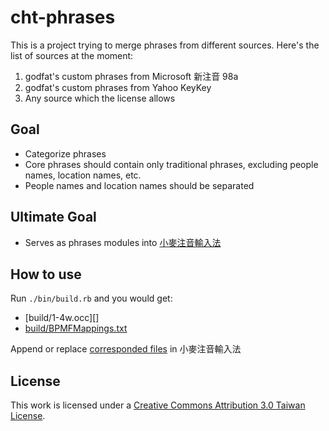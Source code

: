 # cht-phrases

This is a project trying to merge phrases from different sources.
Here's the list of sources at the moment:

1. godfat's custom phrases from Microsoft 新注音 98a
2. godfat's custom phrases from Yahoo KeyKey
3. Any source which the license allows

## Goal

* Categorize phrases
* Core phrases should contain only traditional phrases, excluding
  people names, location names, etc.
* People names and location names should be separated

## Ultimate Goal

* Serves as phrases modules into [小麥注音輸入法][]

[小麥注音輸入法]: https://github.com/mjhsieh/McBopomofo

## How to use

Run `./bin/build.rb` and you would get:

* [build/1-4w.occ][]
* [build/BPMFMappings.txt][]

Append or replace [corresponded files][] in 小麥注音輸入法

[1-4w.occ]: https://github.com/godfat/cht-phrases/raw/master/build/1-4w.occ
[build/BPMFMappings.txt]: https://github.com/godfat/cht-phrases/raw/master/build/1-4w.occ
[corresponded files]: https://github.com/mjhsieh/McBopomofo/tree/master/Source/Data

## License

This work is licensed under a [Creative Commons Attribution 3.0 Taiwan License][cc].

[cc]: http://creativecommons.org/licenses/by/3.0/tw/
